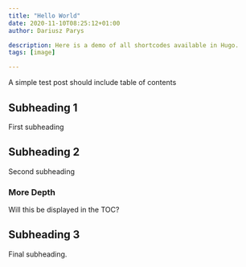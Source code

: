 ```yaml
---
title: "Hello World"
date: 2020-11-10T08:25:12+01:00
author: Dariusz Parys

description: Here is a demo of all shortcodes available in Hugo.
tags: [image]

---
```


A simple test post should include table of contents

## Subheading 1

First subheading

## Subheading 2

Second subheading

### More Depth

Will this be displayed in the TOC?

## Subheading 3

Final subheading.
